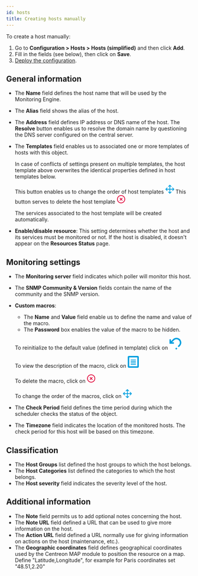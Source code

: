 ```yaml
---
id: hosts
title: Creating hosts manually
---
```


To create a host manually:

1. Go to **Configuration \> Hosts \> Hosts (simplified)** and then click **Add**.
2. Fill in the fields (see below), then click on **Save**.
3. [Deploy the configuration](../monitoring-servers/deploying-a-configuration.md).

## General information

* The **Name** field defines the host name that will be used by the Monitoring Engine.
* The **Alias** field shows the alias of the host.
* The **Address** field defines IP address or DNS name of the host. The **Resolve** button enables us to
  resolve the domain name by questioning the DNS server configured on the central server.
* The **Templates** field enables us to associated one or more templates of hosts with this object.

  In case of conflicts of settings present on multiple templates, the host template above overwrites the identical properties
defined in host templates below.

  This button enables us to change the order of host templates ![image](../../assets/configuration/common/move.png#thumbnail1)
  This button serves to delete the host template ![image](../../assets/configuration/common/delete.png#thumbnail1)

  The services associated to the host template will be created automatically.

* **Enable/disable resource**: This setting determines whether the host and its services must be monitored or not. If the host is disabled, it doesn't appear on the **Resources Status** page.

## Monitoring settings

* The **Monitoring server** field indicates which poller will monitor this host.
* The **SNMP Community & Version** fields contain the name of the community and the SNMP version.
* **Custom macros**:

   * The **Name** and **Value** field enable us to define the name and value of the macro.
   * The **Password** box enables the value of the macro to be hidden.

  To reinitialize to the default value (defined in template) click on ![image](../../assets/configuration/common/undo.png#thumbnail1)
  
  To view the description of the macro, click on ![image](../../assets/configuration/common/description.png#thumbnail1)

  To delete the macro, click on ![image](../../assets/configuration/common/delete.png#thumbnail1)

  To change the order of the macros, click on ![image](../../assets/configuration/common/move.png#thumbnail1)

* The **Check Period** field defines the time period during which the scheduler checks the status of the object.
* The **Timezone** field indicates the location of the monitored hosts. The check period for this host will be based on this timezone.

## Classification

* The **Host Groups** list defined the host groups to which the host belongs.
* The **Host Categories** list defined the categories to which the host belongs.
* The **Host severity** field indicates the severity level of the host.

## Additional information

* The **Note** field permits us to add optional notes concerning the host.
* The **Note URL** field defined a URL that can be used to give more information on the host.
* The **Action URL** field defined a URL normally use for giving information on actions on the host (maintenance, etc.).
* The **Geographic coordinates** field defines geographical coordinates used by the Centreon MAP module to position the resource on a map.
  Define "Latitude,Longitude", for example for Paris coordinates set "48.51,2.20"
